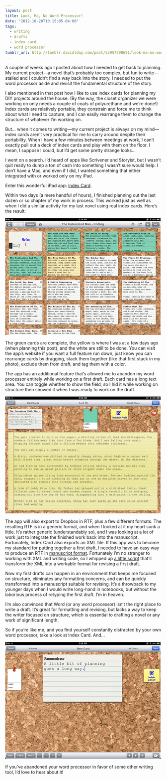 ```yaml
---
layout: post
title: Look, Ma, No Word Processor!
date: "2012-10-20T10:15:05-04:00"
tags:
  - writing
  - drafts
  - index card
  - word processor
tumblr_url: http://tumblr.davidlday.com/post/33957290691/look-ma-no-word-processor
---
```


A couple of weeks ago I posted about how I needed to get back to planning. My
current project—a novel that’s probably too complex, but fun to write—stalled
and I couldn’t find a way back into the story. I needed to put the word
processor aside and revisit the fundamental structure of the story.

I also mentioned in that post how I like to use index cards for planning my DIY
projects around the house. (By the way, the closet organizer we were working on
only needs a couple of coats of polyurethane and we’re done!) Index cards are
relatively portable, they constrain and force me to think about what I need to
capture, and I can easily rearrange them to change the structure of whatever I’m
working on.

But… when it comes to writing—my current project is always on my mind—index
cards aren’t very practical for me to carry around despite their portability.
When I have a few minutes between meetings at work, I can’t exactly pull out a
deck of index cards and play with them on the floor. I mean, I suppose I could,
but I’d get some pretty strange looks…

I went on a search. I’d heard of apps like Scrivener and Storyist, but I wasn’t
quit ready to dump a ton of cash into something I wasn’t sure would help. I
don’t have a Mac, and even if I did, I wanted something that either integrated
with or worked only on my iPad.

Enter this wonderful iPad app:
[Index Card](http://www.denvog.com/apps/index-card/).

Within two days (a mere handful of hours), I finished planning out the last
dozen or so chapter of my work in process. This worked just as well as when I
did a similar activity for my last novel using real index cards. Here’s the
result:

![IndexCard Screenshot 1](/images/imported/tumblr/tumblr_mc700hRlEV1r5rd2t.png)

The green cards are complete, the yellow is where I was at a few days ago (when
planning this post), and the white are still to be done. You can visit the app’s
website if you want a full feature run down, just know you can rearrange cards
by dragging, stack them together (like that first stack in my photo), exclude
them from draft, and tag them with a color.

The app has an additional feature that’s allowed me to abandon my word processor
entirely while working on a first draft. Each card has a long text area. You can
toggle whether to show the field, so I hid it while working on structure then
showed it when I was ready to work on the draft.

![IndexCard Screenshot 2](/images/imported/tumblr/tumblr_mc70abOa5w1r5rd2t.png)

The app will also export to Dropbox in RTF, plus a few different formats. The
resulting RTF is in a generic format, and when I looked at it my heart sunk a
little. It’s rather generic (understandably so), and I was looking at a lot of
work just to integrate the finished work back into the manuscript. Fortunately,
Index Card also exports an XML file. If this app was to become my standard for
putting together a first draft, I needed to have an easy way to produce an RTF
in [manuscript format](http://www.shunn.net/format/novel.html). Fortunately I’m
no stranger to working with XML and writing code, so I whipped up
[a little script](https://github.com/davidlday/IndexCard-Converter) that’ll
transform the XML into a workable format for revising a first draft.

Now my first drafts can happen in an environment that keeps me focused on
structure, eliminates any formatting concerns, and can be quickly transformed
into a manuscript suitable for revising. It’s a throwback to my younger days
when I would write long-hand in notebooks, but without the laborious process of
retyping the first draft. I’m in heaven.

I’m also convinced that Word (or any word processor) isn’t the right place to
write a draft. It’s great for formatting and revising, but lacks a way to keep
the writer focused on structure, which is essential to drafting a novel or any
work of significant length.

So if you’re like me, and you find yourself constantly distracted by your own
word processor, take a look at Index Card. And…

![IndexCard Screenshot 3](/images/imported/tumblr/tumblr_mc6z3kDOtd1r5rd2t.png)

If you’ve abandoned your word processor in favor of some other writing tool, I’d
love to hear about it!
